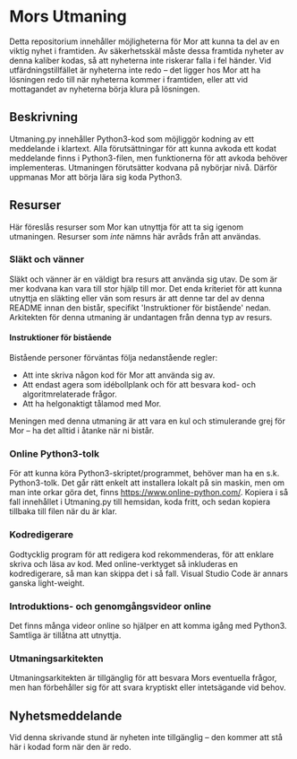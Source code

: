 # Mors Utmaning
Detta repositorium innehåller möjligheterna för Mor att kunna ta del av en viktig nyhet i framtiden. Av säkerhetsskäl måste dessa framtida nyheter av denna kaliber kodas, så att nyheterna inte riskerar falla i fel händer. Vid utfärdningstillfället är nyheterna inte redo – det ligger hos Mor att ha lösningen redo till när nyheterna kommer i framtiden, eller att vid mottagandet av nyheterna börja klura på lösningen.

## Beskrivning
Utmaning.py innehåller Python3-kod som möjliggör kodning av ett meddelande i klartext. Alla förutsättningar för att kunna avkoda ett kodat meddelande finns i Python3-filen, men funktionerna för att avkoda behöver implementeras. Utmaningen förutsätter kodvana på nybörjar nivå. Därför uppmanas Mor att börja lära sig koda Python3.

## Resurser
Här föreslås resurser som Mor kan utnyttja för att ta sig igenom utmaningen. Resurser som *inte* nämns här avråds från att användas.

### Släkt och vänner
Släkt och vänner är en väldigt bra resurs att använda sig utav. De som är mer kodvana kan vara till stor hjälp till mor. Det enda kriteriet för att kunna utnyttja en släkting eller vän som resurs är att denne tar del av denna README innan den bistår, specifikt 'Instruktioner för bistående' nedan. Arkitekten för denna utmaning är undantagen från denna typ av resurs.

#### Instruktioner för bistående
Bistående personer förväntas följa nedanstående regler:
* Att inte skriva någon kod för Mor att använda sig av.
* Att endast agera som idébollplank och för att besvara kod- och algoritmrelaterade frågor.
* Att ha helgonaktigt tålamod med Mor.

Meningen med denna utmaning är att vara en kul och stimulerande grej för Mor – ha det alltid i åtanke när ni bistår.

### Online Python3-tolk
För att kunna köra Python3-skriptet/programmet, behöver man ha en s.k. Python3-tolk. Det går rätt enkelt att installera lokalt på sin maskin, men om man inte orkar göra det, finns https://www.online-python.com/. Kopiera i så fall innehållet i Utmaning.py till hemsidan, koda fritt, och sedan kopiera tillbaka till filen när du är klar.

### Kodredigerare
Godtycklig program för att redigera kod rekommenderas, för att enklare skriva och läsa av kod. Med online-verktyget så inkluderas en kodredigerare, så man kan skippa det i så fall. Visual Studio Code är annars ganska light-weight.

### Introduktions- och genomgångsvideor online
Det finns många videor online so hjälper en att komma igång med Python3. Samtliga är tillåtna att utnyttja.

### Utmaningsarkitekten
Utmaningsarkitekten är tillgänglig för att besvara Mors eventuella frågor, men han förbehåller sig för att svara kryptiskt eller intetsägande vid behov.

## Nyhetsmeddelande
Vid denna skrivande stund är nyheten inte tillgänglig – den kommer att stå här i kodad form när den är redo.
